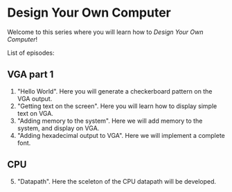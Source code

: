 # Design Your Own Computer

Welcome to this series where you will learn how to *Design Your Own Computer*!

List of episodes:
## VGA part 1
1. "Hello World". Here you will generate a checkerboard pattern on the VGA output.
2. "Getting text on the screen". Here you will learn how to display simple text on VGA.
3. "Adding memory to the system". Here we will add memory to the system, and display on VGA.
4. "Adding hexadecimal output to VGA". Here we will implement a complete font.
## CPU
5. "Datapath". Here the sceleton of the CPU datapath will be developed.


